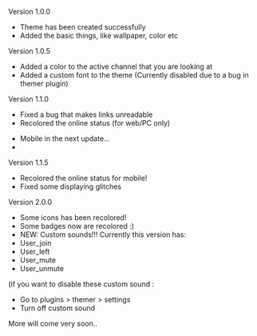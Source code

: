 Version 1.0.0
- Theme has been created successfully 
- Added the basic things, like wallpaper, color etc

Version 1.0.5
- Added a color to the active channel that you are looking at
- Added a custom font to the theme (Currently disabled due to a bug in themer plugin) 

Version 1.1.0
- Fixed a bug that makes links unreadable
- Recolored the online status (for web/PC only) 
* Mobile in the next update...
* 
Version 1.1.5
- Recolored the online status for mobile!
- Fixed some displaying glitches

Version 2.0.0
- Some icons has been recolored!
- Some badges now are recolored :)
- NEW: Custom sounds!!!
Currently this version has:
- User_join
- User_left
- User_mute
- User_unmute


(if you want to disable these custom sound :
- Go to plugins > themer > settings 
- Turn off custom sound 

More will come very soon.. 
